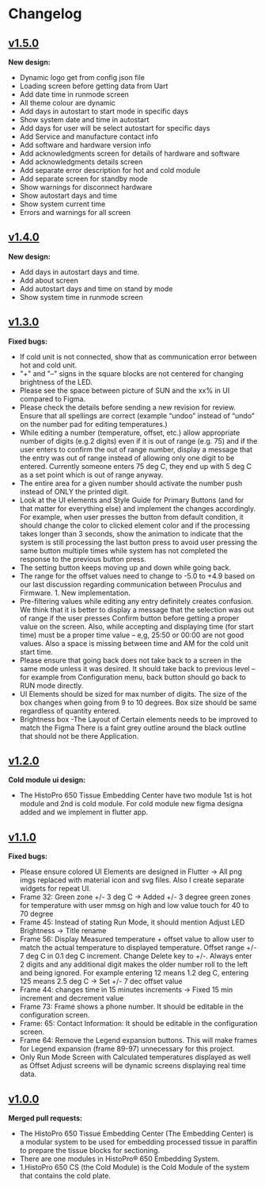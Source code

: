 # Changelog

## [v1.5.0](2023-08-8)

**New design:**
- Dynamic logo get from config json file
- Loading screen before getting data from Uart
- Add date time in runmode screen
- All theme colour are dynamic
- Add days in autostart to start mode in specific days
- Show system date and time in autostart
- Add days for user will be select autostart for specific days
- Add Service and manufacture contact info
- Add software and hardware version info
- Add acknowledgments screen for details of hardware and software
- Add acknowledgments details screen
- Add separate error description for hot and cold module
- Add separate screen for standby mode
- Show warnings for disconnect hardware
- Show autostart days and time
- Show system current time
- Errors and warnings for all screen

## [v1.4.0](2023-07-10)

**New design:**
- Add days in autostart days and time.
- Add about screen
- Add autostart days and time on stand by mode
- Show system time in runmode screen


## [v1.3.0](2023-07-05)

**Fixed bugs:**
- If cold unit is not connected, show that as communication error between hot and cold unit.
- "+" and "–" signs in the square blocks are not centered for changing brightness of the LED.
- Please see the space between picture of SUN and the xx% in UI compared to Figma.
- Please check the details before sending a new revision for review.  Ensure that all spellings are correct (example “undoo” instead of “undo” on the number pad for editing temperatures.)
- While editing a number (temperature, offset, etc.) allow appropriate number of digits (e.g.2 digits) even if it is out of range (e.g. 75) and if the user enters to confirm the out of range number, display a message that the entry was out of range instead of allowing only one digit to be entered.  Currently someone enters 75 deg C, they end up with 5 deg C as a set point which is out of range anyway.
- The entire area for a given number should activate the number push instead of ONLY the printed digit.
- Look at the UI elements and Style Guide for Primary Buttons (and for that matter for everything else) and implement the changes accordingly.  For example, when user presses the button from default condition, it should change the color to clicked element color and if the processing takes longer than 3 seconds, show the animation to indicate that the system is still processing the last button press to avoid user pressing the same button multiple times while system has not completed the response to the previous button press.
- The setting button keeps moving up and down while going back.
- The range for the offset values need to change to -5.0 to +4.9 based on our last discussion regarding communication between Proculus and Firmware.    1. New implementation.
- Pre-filtering values while editing any entry definitely creates confusion.  We think that it is better to display a message that the selection was out of range if the user presses Confirm button before getting a proper value on the screen.  Also, while accepting and displaying time (for start time) must be a proper time value – e,g, 25:50 or 00:00 are not good values.  Also a space is missing between time and AM for the cold unit start time.
- Please ensure that going back does not take back to a screen in the same mode unless it was desired.  It should take back to previous level – for example from Configuration menu, back button should go back to RUN mode directly.
- UI Elements should be sized for max number of digits. The size of the box changes when going from 9 to 10 degrees. Box size should be same regardless of quantity entered.
- Brightness box -The Layout of Certain elements needs to be improved to match the Figma There is a faint grey outline around the black outline that should not be there Application.

  
## [v1.2.0](2023-06-28)

**Cold module ui design:**
- The HistoPro 650 Tissue Embedding Center have two module 1st is hot module and 2nd is cold module. For cold module new figma designa added and we implement in flutter app.


## [v1.1.0](2023-06-10)

**Fixed bugs:**
- Please ensure colored UI Elements are designed in Flutter -> All png imgs replaced with material icon and svg files. Also I create separate widgets for
   repeat UI.
- Frame 32: Green zone +/- 3 deg C -> Added +/- 3 degree green zones for temperature with user mmsg on high and low value touch for 40 to 70 degree
- Frame 45: Instead of stating Run Mode, it should mention Adjust LED Brightness -> Title rename
- Frame 56: Display Measured temperature + offset value to allow user to match the actual temperature to displayed temperature.
   Offset range +/- 7 deg C in 0.1 deg C increment. Change Delete key to +/-. Always enter 2 digits and any additional digit makes the
   older number roll to the left and being ignored. For example entering 12 means 1.2 deg C, entering 125 means 2.5 deg C -> Set +/- 7 dec offset value
- Frame 44:  changes time in 15 minutes increments -> Fixed 15 min increment and decrement value
- Frame 73: Frame shows a phone number. It should be editable in the configuration screen.
- Frame: 65: Contact Information: It should be editable in the configuration screen.
- Frame 64: Remove the Legend expansion buttons. This will make frames for Legend expansion (frame 89-97) unnecessary for this project.
- Only Run Mode Screen with Calculated temperatures displayed as well as Offset Adjust screens will be dynamic screens displaying real time data.


## [v1.0.0](2023-05-15)
**Merged pull requests:**
- The HistoPro 650 Tissue Embedding Center (The Embedding Center) is a modular system to be used for embedding processed tissue in paraffin to prepare the tissue blocks for sectioning.
- There are one modules in HistoPro® 650 Embedding System.
- 1.HistoPro 650 CS (the Cold Module) is the Cold Module of the system that contains the cold plate.
